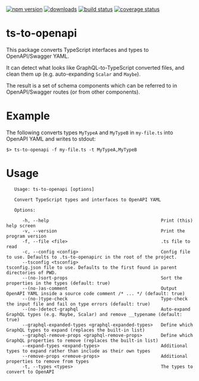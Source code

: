 [![npm version][npm-image]][npm-url]
[![downloads][downloads-image]][npm-url]
[![build status][build-image]][build-url]
[![coverage status][coverage-image]][coverage-url]

# ts-to-openapi

This package converts TypeScript interfaces and types to OpenAPI/Swagger YAML.

It can detect what looks like GraphQL-to-TypeScript converted files, and clean them up (e.g. auto-expanding `Scalar` and `Maybe`).

The result is a set of schema components which can be referred to in OpenAPI/Swagger routes (or from other components).


# Example

The following converts types `MyTypeA` and `MyTypeB` in `my-file.ts` into OpenAPI YAML and writes to stdout:
```
$> ts-to-openapi -f my-file.ts -t MyTypeA,MyTypeB
```

# Usage

```
   Usage: ts-to-openapi [options]

   Convert TypeScript types and interfaces to OpenAPI YAML

   Options:

      -h, --help                                          Print (this) help screen
      -v, --version                                       Print the program version
      -f, --file <file>                                   .ts file to read
      -c, --config <config>                               Config file to use. Defaults to .ts-to-openapirc in the root of the project.
      --tsconfig <tsconfig>                               tsconfig.json file to use. Defaults to the first found in parent directories of PWD.
      --(no-)sort-props                                   Sort the properties in the types (default: true)
      --(no-)as-comment                                   Output OpenAPI YAML inside a source code comment /* ... */ (default: true)
      --(no-)type-check                                   Type-check the input file and fail on type errors (default: true)
      --(no-)detect-graphql                               Auto-expand GraphQL types (e.g. Maybe, Scalar) and remove __typename (default: true)
      --graphql-expanded-types <graphql-expanded-types>   Define which GraphQL types to expand (replaces the built-in list)
      --graphql-remove-props <graphql-remove-props>       Define which GraphQL properties to remove (replaces the built-in list)
      --expand-types <expand-types>                       Additional types to expand rather than include as their own types
      --remove-props <remove-props>                       Additional properties to remove from types
      -t, --types <types>                                 The types to convert to OpenAPI
```


[npm-image]: https://img.shields.io/npm/v/ts-to-openapi.svg
[npm-url]: https://npmjs.org/package/ts-to-openapi
[downloads-image]: https://img.shields.io/npm/dm/ts-to-openapi.svg
[build-image]: https://img.shields.io/github/workflow/status/grantila/ts-to-openapi/Master.svg
[build-url]: https://github.com/grantila/ts-to-openapi/actions?query=workflow%3AMaster
[coverage-image]: https://coveralls.io/repos/github/grantila/ts-to-openapi/badge.svg?branch=master
[coverage-url]: https://coveralls.io/github/grantila/ts-to-openapi?branch=master
